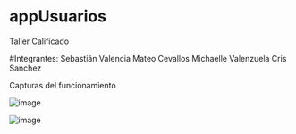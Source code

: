# appUsuarios
Taller Calificado

#Integrantes:
Sebastián Valencia
Mateo Cevallos
Michaelle Valenzuela
Cris Sanchez 

Capturas del funcionamiento

![image](https://user-images.githubusercontent.com/58050574/187262014-c7e3a2af-d0eb-459b-8595-6b6d74e2e3a2.png)

![image](https://user-images.githubusercontent.com/58050574/187262041-18d54b74-3ac7-42de-aa0b-d9e691863eac.png)
